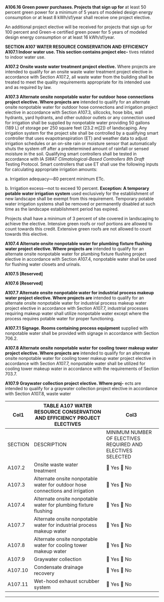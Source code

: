 **A106.16 Green power purchases. Projects that sign up for**
at least 50 percent green power for a minimum of 5 years of
modeled design energy consumption or at least 8 kWh/sf/year
shall receive one project elective.

An additional project elective will be received for projects
that sign up for 100 percent and Green-e certified green
power for 5 years of modeled design energy consumption or
at least 16 kWh/sf/year.

**SECTION A107**
**WATER RESOURCE CONSERVATION AND**
**EFFICIENCY**
**A107.1 Indoor water use. This section contains project elec-**
tives related to indoor water use.

**A107.2 Onsite waste water treatment project elective.**
Where projects are intended to qualify for an onsite waste
water treatment project elective in accordance with Section
A107.2, all waste water from the building shall be treated to
meet the quality requirements appropriate for its intended use
and as required by law.

**A107.3 Alternate onsite nonpotable water for outdoor**
**hose connections project elective. Where projects are**
intended to qualify for an alternate onsite nonpotable water
for outdoor hose connections and irrigation project elective in
accordance with Section A107.3, sillcocks, hose bibs, wall
hydrants, yard hydrants, and other outdoor outlets or any connection used for irrigation shall be supplied by nonpotable
water providing 50 gallons (189 L) of storage per 250 square
feet (23.2 m[2]) of landscaping. Any irrigation system for the
project site shall be controlled by a qualifying smart controller that uses evapotranspiration (ET) and weather data to
adjust irrigation schedules or an on-site rain or moisture sensor that automatically shuts the system off after a predetermined amount of rainfall or sensed moisture in the soil.
Qualifying smart controllers shall be tested in accordance
with IA _SWAT Climatological-Based Controllers 8th Draft_
Testing Protocol. Smart controllers that use ET shall use the
following inputs for calculating appropriate irrigation
amounts:

a. Irrigation adequacy—80 percent minimum ETc.


b. Irrigation excess—not to exceed 10 percent.
**Exception: A temporary potable water irrigation system**
used exclusively for the establishment of new landscape
shall be exempt from this requirement. Temporary potable
water irrigation systems shall be removed or permanently
disabled at such time as the landscape establishment
period has expired.

Projects shall have a minimum of 3 percent of site covered
in landscaping to achieve the elective. Intensive green roofs
or roof portions are allowed to count towards this credit.
Extensive green roofs are not allowed to count towards this
elective.

**A107.4 Alternate onsite nonpotable water for plumbing**
**fixture flushing water project elective. Where projects are**
intended to qualify for an alternate onsite nonpotable water
for plumbing fixture flushing project elective in accordance
with Section A107.4, nonpotable water shall be used for
flushing water closets and urinals.

**A107.5 [Reserved]**

**A107.6 [Reserved]**

**A107.7 Alternate onsite nonpotable water for industrial**
**process makeup water project elective. Where projects are**
intended to qualify for an alternate onsite nonpotable water
for industrial process makeup water project elective in accordance with Section A107.7, industrial processes requiring
makeup water shall utilize nonpotable water except where the
process requires potable water for proper functioning.

**A107.7.1 Signage. Rooms containing process equipment**
supplied with nonpotable water shall be provided with signage in accordance with Section 706.2.

**A107.8 Alternate onsite nonpotable water for cooling**
**tower makeup water project elective. Where projects are**
intended to qualify for an alternate onsite nonpotable water
for cooling tower makeup water project elective in accordance with Section A107.7, nonpotable water shall be utilized for cooling tower makeup water in accordance with the
requirements of Section 703.7.

**A107.9 Graywater collection project elective. Where proj-**
ects are intended to qualify for a graywater collection project
elective in accordance with Section A107.8, waste water

|Col1|TABLE A107 WATER RESOURCE CONSERVATION AND EFFICIENCY PROJECT ELECTIVES|Col3|
|---|---|---|
|SECTION|DESCRIPTION|MINIMUM NUMBER OF ELECTIVES REQUIRED AND ELECTIVES SELECTED|
|A107.2|Onsite waste water treatment| Yes  No|
|A107.3|Alternate onsite nonpotable water for outdoor hose connections and irrigation| Yes  No|
|A107.4|Alternate onsite nonpotable water for plumbing fixture flushing| Yes  No|
|A107.7|Alternate onsite nonpotable water for industrial process makeup water| Yes  No|
|A107.8|Alternate onsite nonpotable water for cooling tower makeup water| Yes  No|
|A107.9|Graywater collection| Yes  No|
|A107.10|Condensate drainage recovery| Yes  No|
|A107.11|Wet-hood exhaust scrubber system| Yes  No|


-----





